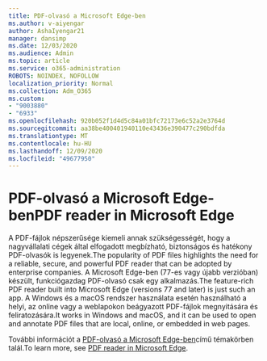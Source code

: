 ```yaml
---
title: PDF-olvasó a Microsoft Edge-ben
ms.author: v-aiyengar
author: AshaIyengar21
manager: dansimp
ms.date: 12/03/2020
ms.audience: Admin
ms.topic: article
ms.service: o365-administration
ROBOTS: NOINDEX, NOFOLLOW
localization_priority: Normal
ms.collection: Adm_O365
ms.custom:
- "9003880"
- "6933"
ms.openlocfilehash: 920b052f1d4d5c84a01bfc72173e6c52a2e3764d
ms.sourcegitcommit: aa38be400401940110e43436e390477c290bdfda
ms.translationtype: MT
ms.contentlocale: hu-HU
ms.lasthandoff: 12/09/2020
ms.locfileid: "49677950"
---
```

# <a name="pdf-reader-in-microsoft-edge"></a><span data-ttu-id="04df4-102">PDF-olvasó a Microsoft Edge-ben</span><span class="sxs-lookup"><span data-stu-id="04df4-102">PDF reader in Microsoft Edge</span></span>

<span data-ttu-id="04df4-103">A PDF-fájlok népszerűsége kiemeli annak szükségességét, hogy a nagyvállalati cégek által elfogadott megbízható, biztonságos és hatékony PDF-olvasók is legyenek.</span><span class="sxs-lookup"><span data-stu-id="04df4-103">The popularity of PDF files highlights the need for a reliable, secure, and powerful PDF reader that can be adopted by enterprise companies.</span></span> <span data-ttu-id="04df4-104">A Microsoft Edge-ben (77-es vagy újabb verzióban) készült, funkciógazdag PDF-olvasó csak egy alkalmazás.</span><span class="sxs-lookup"><span data-stu-id="04df4-104">The feature-rich PDF reader built into Microsoft Edge (versions 77 and later) is just such an app.</span></span> <span data-ttu-id="04df4-105">A Windows és a macOS rendszer használata esetén használható a helyi, az online vagy a weblapokon beágyazott PDF-fájlok megnyitására és feliratozására.</span><span class="sxs-lookup"><span data-stu-id="04df4-105">It works in Windows and macOS, and it can be used to open and annotate PDF files that are local, online, or embedded in web pages.</span></span>

<span data-ttu-id="04df4-106">További információt a [PDF-olvasó a Microsoft Edge-ben](https://go.microsoft.com/fwlink/?linkid=2140005)című témakörben talál.</span><span class="sxs-lookup"><span data-stu-id="04df4-106">To learn more, see [PDF reader in Microsoft Edge](https://go.microsoft.com/fwlink/?linkid=2140005).</span></span>
